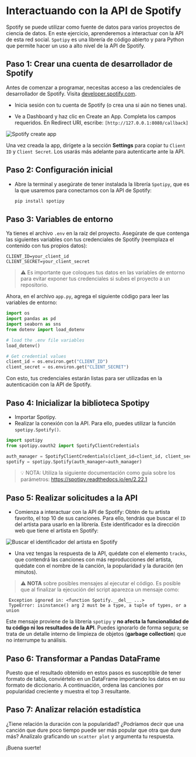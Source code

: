 # Interactuando con la API de Spotify

Spotify se puede utilizar como fuente de datos para varios proyectos de ciencia de datos. En este ejercicio, aprenderemos a interactuar con la API de esta red social. `Spotipy` es una librería de código abierto y para Python que permite hacer un uso a alto nivel de la API de Spotify.

## Paso 1: Crear una cuenta de desarrollador de Spotify

Antes de comenzar a programar, necesitas acceso a las credenciales de desarrollador de Spotify. Visita [developer.spotify.com](https://developer.spotify.com/documentation/web-api).

- Inicia sesión con tu cuenta de Spotify (o crea una si aún no tienes una).

- Ve a Dashboard y haz clic en Create an App. Completa los campos requeridos. En Redirect URI, escribe: `[http://127.0.0.1:8080/callback]`


![Spotify create app](https://github.com/4GeeksAcademy/interacting-with-api-python-project-tutorial/blob/main/assets/spotify_1.PNG?raw=true)


Una vez creada la app, dirígete a la sección **Settings** para copiar tu `Client ID` y `Client Secret`. Los usarás más adelante para autenticarte ante la API.

## Paso 2: Configuración inicial

- Abre la terminal y asegúrate de tener instalada la librería `Spotipy`, que es la que usaremos para conectarnos con la API de Spotify:

    ```bash
    pip install spotipy
    ```

## Paso 3: Variables de entorno

Ya tienes el archivo `.env` en la raíz del proyecto. Asegúrate de que contenga las siguientes variables con tus credenciales de Spotify (reemplaza el contenido con tus propios datos):

```env
CLIENT_ID=your_client_id
CLIENT_SECRET=your_client_secret
```

> ⚠️ Es importante que coloques tus datos en las variables de entorno para evitar exponer tus credenciales si subes el proyecto a un repositorio.

Ahora, en el archivo `app.py`, agrega el siguiente código para leer las variables de entorno:

```python
import os
import pandas as pd
import seaborn as sns
from dotenv import load_dotenv

# load the .env file variables
load_dotenv()

# Get credential values
client_id = os.environ.get("CLIENT_ID")
client_secret = os.environ.get("CLIENT_SECRET")
```

Con esto, tus credenciales estarán listas para ser utilizadas en la autenticación con la API de Spotify.


## Paso 4: Inicializar la biblioteca Spotipy

- Importar Spotipy.
- Realizar la conexión con la API. Para ello, puedes utilizar la función `spotipy.Spotify()`.

```python
import spotipy
from spotipy.oauth2 import SpotifyClientCredentials

auth_manager = SpotifyClientCredentials(client_id=client_id, client_secret=client_secret)
spotify = spotipy.Spotify(auth_manager=auth_manager)
```

> 💡 NOTA: Utiliza la siguiente documentación como guía sobre los parámetros: https://spotipy.readthedocs.io/en/2.22.1

## Paso 5: Realizar solicitudes a la API

- Comienza a interactuar con la API de Spotify: Obtén de tu artista favorito, el top 10 de sus canciones. Para ello, tendrás que buscar el `ID` del artista para usarlo en la librería. Este identificador es la dirección web que tiene el artista en Spotify:

![Buscar el identificador del artista en Spotify](https://github.com/4GeeksAcademy/interacting-with-api-python-project-tutorial/blob/main/assets/spotify_2.png?raw=true)

- Una vez tengas la respuesta de la API, quédate con el elemento `tracks`, que contendrá las canciones con más reproducciones del artista, quédate con el nombre de la canción, la popularidad y la duración (en minutos).

> ⚠️ **NOTA** sobre posibles mensajes al ejecutar el código. Es posible que al finalizar la ejecución del script aparezca un mensaje como:

```
 Exception ignored in: <function Spotify.__del__ ...>
 TypeError: isinstance() arg 2 must be a type, a tuple of types, or a union
```

Este mensaje proviene de la librería `spotipy` y **no afecta la funcionalidad de tu código ni los resultados de la API**. Puedes ignorarlo de forma segura; se trata de un detalle interno de limpieza de objetos (**garbage collection**) que no interrumpe tu análisis.


## Paso 6: Transformar a Pandas DataFrame

Puesto que el resultado obtenido en estos pasos es susceptible de tener formato de tabla, conviértelo en un DataFrame importando los datos en su formato de diccionario. A continuación, ordena las canciones por popularidad creciente y muestra el top 3 resultante.

## Paso 7: Analizar relación estadística

¿Tiene relación la duración con la popularidad? ¿Podríamos decir que una canción que dure poco tiempo puede ser más popular que otra que dure más? Analízalo graficando un `scatter plot` y argumenta tu respuesta.

¡Buena suerte!

